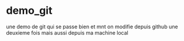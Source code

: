 # demo_git
une demo de git qui se passe bien 
et mnt on modifie depuis github une deuxieme fois
mais aussi depuis ma machine local